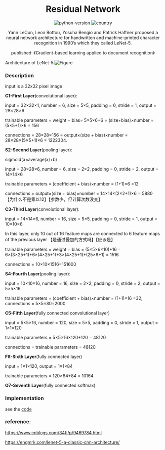 <h1 align="center">Residual Network</h1>
<div align="center">


![python-version](https://img.shields.io/badge/python-3.7-blue) ![country](https://img.shields.io/badge/country-China-red)

Yann LeCun, Leon Bottou, Yosuha Bengio and Patrick Haffner proposed a neural network architecture for handwritten and machine-printed character recognition in 1990’s which they called LeNet-5.

published: 《Gradient-based learning applied to document recognition》

</div>

Architecture of LeNet-5:![Figure](https://www.researchgate.net/profile/Vladimir_Golovko3/publication/313808170/figure/fig3/AS:552880910618630@1508828489678/Architecture-of-LeNet-5_W640.jpg)

### Description

input is a 32x32 pixel image

**C1-First Layer**(convolutional layer):  

input = 32×32×1, number = 6, size = 5×5, padding = 0, stride = 1, output = 28×28×6

trainable parameters = weight + bias= 5×5×6+6 = (size+bias)×number = (5×5+1)×6 = 156

connections = 28×28×156 = output×(size + bias)×number = 28×28×(5×5+1)×6 = 1222304.



**S2-Second Layer**(pooling layer):  

sigmoid(a×average(x)+b)​

input = 28×28×6, number = 6, size = 2×2, padding = 0, stride = 2, output = 14×14×6

trainable parameters =  (coefficient + bias)×number = (1+1)×6 =12

connections = output×(size + bias)×number = 14×14×(2×2+1)×6 = 5880 【为什么不是乘以12】【参数少，但计算次数没变】



**C3-Third Layer**(convolutional layer):  

input = 14×14×6, number = 16, size = 5×5, padding = 0, stride = 1, output = 10×10×6

In this layer, only 10 out of 16 feature maps are connected to 6 feature maps of the previous layer 【是通过叠加的方式吗】【应该是】

trainable parameters =  weight + bias = (5×5×6×10)+16 = 6×(3×25+1)+6×(4×25+1)+3×(4×25+1)+(25×6+1) = 1516

connections = 10×10×1516=151600



**S4-Fourth Layer**(pooling layer):  

input = 10×10×16, number = 16, size = 2×2, padding = 0, stride = 2, output = 5×5×16

trainable parameters =  (coefficient + bias)×number = (1+1)×16 =32, connections = 5×5×80=2000



**C5-Fifth Layer**(fully connected convolutional layer)

input = 5×5×16, number = 120, size = 5×5, padding = 0, stride = 1, output = 1×1×120

trainable parameters = 5×5×16×120+120 = 48120

connections  = trainable parameters = 48120



**F6-Sixth Layer**(fully connected layer)

input = 1×1×120, output = 1×1×84

trainable parameters = 120×84+84 = 10164



**O7-Seventh Layer**(fully connected softmax)



### Implementation

see the [code](https://github.com/yzy1996/Artificial-Intelligence/blob/master/Machine-Learning/Image-Classification/Mnist/tensorflow/train_cnn.py)



### reference: 

https://www.cnblogs.com/34fj/p/9469784.html

https://engmrk.com/lenet-5-a-classic-cnn-architecture/



